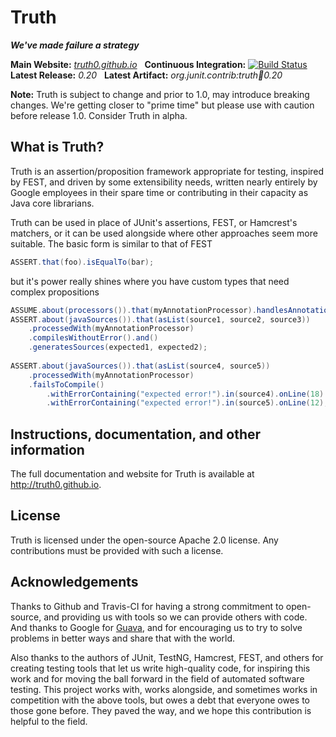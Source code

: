 Truth
=====
***We've made failure a strategy***

**Main Website:** *[truth0.github.io](http://truth0.github.io/)* &nbsp;
**Continuous Integration:** [![Build Status](https://secure.travis-ci.org/truth0/truth.png?branch=master)](https://travis-ci.org/truth0/truth) <br />
**Latest Release:** *0.20* &nbsp; 
**Latest Artifact:** *org.junit.contrib:truth:jar:0.20* <br />

**Note:** Truth is subject to change and prior to 1.0, may introduce 
breaking changes.  We're getting closer to "prime time" but please 
use with caution before release 1.0.  Consider Truth in alpha.

What is Truth?
--------------

Truth is an assertion/proposition framework appropriate for testing, inspired by FEST, and 
driven by some extensibility needs, written nearly entirely by Google employees in their spare
time or contributing in their capacity as Java core librarians.

Truth can be used in place of JUnit's assertions, FEST, or Hamcrest's matchers, or it can be
used alongside where other approaches seem more suitable.  The basic form is similar to that
of FEST

```java
ASSERT.that(foo).isEqualTo(bar);
```

but it's power really shines where you have custom types that need complex propositions

```java
ASSUME.about(processors()).that(myAnnotationProcessor).handlesAnnotation(Foo.class);
ASSERT.about(javaSources()).that(asList(source1, source2, source3))
    .processedWith(myAnnotationProcessor)
    .compilesWithoutError().and()
    .generatesSources(expected1, expected2);
    
ASSERT.about(javaSources()).that(asList(source4, source5))
    .processedWith(myAnnotationProcessor)
    .failsToCompile()
        .withErrorContaining("expected error!").in(source4).onLine(18).atColumn(1).and()
        .withErrorContaining("expected error!").in(source5).onLine(12); // less specific
```

Instructions, documentation, and other information
----------------

The full documentation and website for Truth is available at http://truth0.github.io.

License
----------------

Truth is licensed under the open-source Apache 2.0 license.  Any contributions must
be provided with such a license.  

Acknowledgements
----------------

Thanks to Github and Travis-CI for having a strong commitment to open-source, and 
providing us with tools so we can provide others with code.  And thanks to Google 
for [Guava](http://code.google.com/p/guava-libraries "Guava"), and for encouraging
us to try to solve problems in better ways and  share that with the world.

Also thanks to the authors of JUnit, TestNG, Hamcrest, FEST, and others for creating
testing tools that let us write high-quality code, for inspiring this work and for 
moving the ball forward in the field of automated software testing.  This project
works with, works alongside, and sometimes works in competition with the above
tools, but owes a debt that everyone owes to those gone before.  They paved the 
way, and we hope this contribution is helpful to the field.

